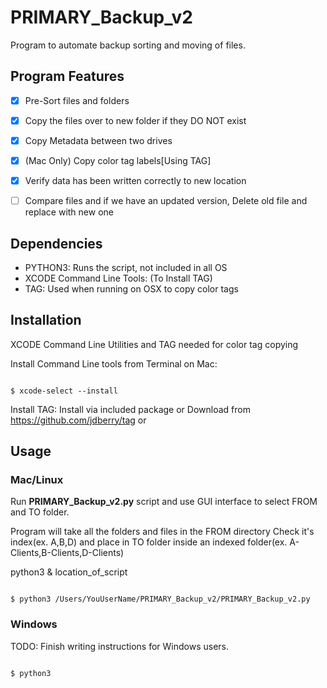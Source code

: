 # PRIMARY_Backup_v2

Program to automate backup sorting and moving of files.

## Program Features
- [x] Pre-Sort files and folders
- [x] Copy the files over to new folder if they DO NOT exist
- [x] Copy Metadata between two drives 
- [x] (Mac Only) Copy color tag labels[Using TAG]
- [x] Verify data has been written correctly to new location
- [ ] Compare files and if we have an updated version, Delete old file and replace with new one


## Dependencies

- PYTHON3: Runs the script, not included in all OS
- XCODE Command Line Tools: (To Install TAG)
- TAG: Used when running on OSX to copy color tags

## Installation

XCODE Command Line Utilities and TAG needed for color tag copying

Install Command Line tools from Terminal on Mac:

```

$ xcode-select --install

```

Install TAG:
Install via included package or Download from https://github.com/jdberry/tag or 

## Usage

### Mac/Linux

Run __PRIMARY_Backup_v2.py__ script and use GUI interface to select FROM and TO folder.

Program will take all the folders and files in the FROM directory
Check it's index(ex. A,B,D) and place in TO folder inside an indexed folder(ex. A-Clients,B-Clients,D-Clients)

python3 & location_of_script


```

$ python3 /Users/YouUserName/PRIMARY_Backup_v2/PRIMARY_Backup_v2.py

```

### Windows 

TODO: Finish writing instructions for Windows users.

```

$ python3 

```
 
